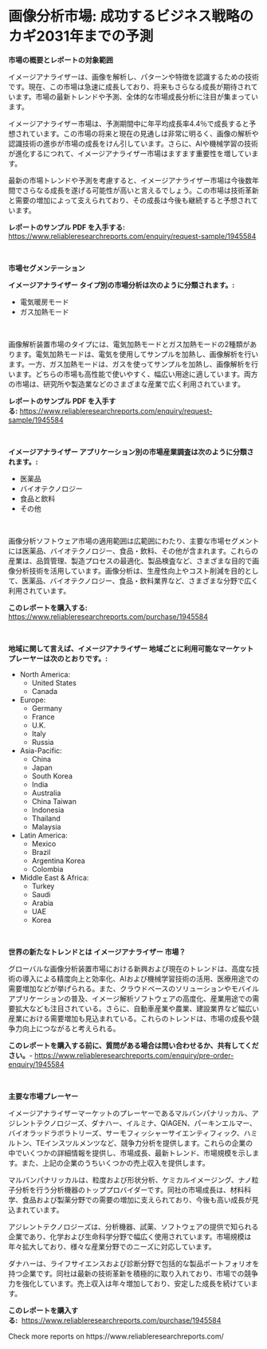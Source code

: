 <p><h1>画像分析市場: 成功するビジネス戦略のカギ2031年までの予測</h1></p><p><strong>市場の概要とレポートの対象範囲</strong></p>
<p><p>イメージアナライザーは、画像を解析し、パターンや特徴を認識するための技術です。現在、この市場は急速に成長しており、将来もさらなる成長が期待されています。市場の最新トレンドや予測、全体的な市場成長分析に注目が集まっています。</p><p>イメージアナライザー市場は、予測期間中に年平均成長率4.4％で成長すると予想されています。この市場の将来と現在の見通しは非常に明るく、画像の解析や認識技術の進歩が市場の成長をけん引しています。さらに、AIや機械学習の技術が進化するにつれて、イメージアナライザー市場はますます重要性を増しています。</p><p>最新の市場トレンドや予測を考慮すると、イメージアナライザー市場は今後数年間でさらなる成長を遂げる可能性が高いと言えるでしょう。この市場は技術革新と需要の増加によって支えられており、その成長は今後も継続すると予想されています。</p></p>
<p><strong>レポートのサンプル PDF を入手する:</strong> <a href="https://www.reliableresearchreports.com/enquiry/request-sample/1945584">https://www.reliableresearchreports.com/enquiry/request-sample/1945584</a></p>
<p>&nbsp;</p>
<p><strong>市場セグメンテーション</strong></p>
<p><strong>イメージアナライザー タイプ別の市場分析は次のように分類されます。:</strong></p>
<p><ul><li>電気暖房モード</li><li>ガス加熱モード</li></ul></p>
<p>&nbsp;</p>
<p><p>画像解析装置市場のタイプには、電気加熱モードとガス加熱モードの2種類があります。電気加熱モードは、電気を使用してサンプルを加熱し、画像解析を行います。一方、ガス加熱モードは、ガスを使ってサンプルを加熱し、画像解析を行います。どちらの市場も高性能で使いやすく、幅広い用途に適しています。両方の市場は、研究所や製造業などのさまざまな産業で広く利用されています。</p></p>
<p><strong>レポートのサンプル PDF を入手する:</strong>&nbsp;<a href="https://www.reliableresearchreports.com/enquiry/request-sample/1945584">https://www.reliableresearchreports.com/enquiry/request-sample/1945584</a></p>
<p>&nbsp;</p>
<p><strong> イメージアナライザー アプリケーション別の市場産業調査は次のように分類されます。:</strong></p>
<p><ul><li>医薬品</li><li>バイオテクノロジー</li><li>食品と飲料</li><li>その他</li></ul></p>
<p>&nbsp;</p>
<p><p>画像分析ソフトウェア市場の適用範囲は広範囲にわたり、主要な市場セグメントには医薬品、バイオテクノロジー、食品・飲料、その他が含まれます。これらの産業は、品質管理、製造プロセスの最適化、製品検査など、さまざまな目的で画像分析技術を活用しています。画像分析は、生産性向上やコスト削減を目的として、医薬品、バイオテクノロジー、食品・飲料業界など、さまざまな分野で広く利用されています。</p></p>
<p><strong>このレポートを購入する:</strong>&nbsp; <a href="https://www.reliableresearchreports.com/purchase/1945584">https://www.reliableresearchreports.com/purchase/1945584</a></p>
<p>&nbsp;</p>
<p><strong>地域に関して言えば、イメージアナライザー 地域ごとに利用可能なマーケットプレーヤーは次のとおりです。:</strong></p>
<p><ul>
    <li>
        North America:
        <ul>
            <li>United States</li>
            <li>Canada</li>
        </ul>
    </li>
    <li>
        Europe:
        <ul>
            <li>Germany</li>
            <li>France</li>
            <li>U.K.</li>
            <li>Italy</li>
            <li>Russia</li>
        </ul>
    </li>
    <li>
        Asia-Pacific:
        <ul>
            <li>China</li>
            <li>Japan</li>
            <li>South Korea</li>
            <li>India</li>
            <li>Australia</li>
            <li>China Taiwan</li>
            <li>Indonesia</li>
            <li>Thailand</li>
            <li>Malaysia</li>
        </ul>
    </li>
    <li>
        Latin America:
        <ul>
            <li>Mexico</li>
            <li>Brazil</li>
            <li>Argentina Korea</li>
            <li>Colombia</li>
        </ul>
    </li>
    <li>
        Middle East & Africa:
        <ul>
            <li>Turkey</li>
            <li>Saudi</li>
            <li>Arabia</li>
            <li>UAE</li>
            <li>Korea</li>
        </ul>
    </li>
    </ul></p>
<p>&nbsp;</p>
<p><strong>世界の新たなトレンドとは イメージアナライザー 市場？</strong></p>
<p><p>グローバルな画像分析装置市場における新興および現在のトレンドは、高度な技術の導入による精度向上と効率化、AIおよび機械学習技術の活用、医療用途での需要増加などが挙げられる。また、クラウドベースのソリューションやモバイルアプリケーションの普及、イメージ解析ソフトウェアの高度化、産業用途での需要拡大なども注目されている。さらに、自動車産業や農業、建設業界など幅広い産業における需要増加も見込まれている。これらのトレンドは、市場の成長や競争力向上につながると考えられる。</p></p>
<p><strong>このレポートを購入する前に、質問がある場合は問い合わせるか、共有してください。</strong>- <a href="https://www.reliableresearchreports.com/enquiry/pre-order-enquiry/1945584">https://www.reliableresearchreports.com/enquiry/pre-order-enquiry/1945584</a></p>
<p>&nbsp;</p>
<p><strong>主要な市場プレーヤー</strong></p>
<p><p>イメージアナライザーマーケットのプレーヤーであるマルバンパナリッカル、アジレントテクノロジーズ、ダナハー、イルミナ、QIAGEN、パーキンエルマー、バイオラッドラボラトリーズ、サーモフィッシャーサイエンティフィック、ハミルトン、TEインスツルメンツなど、競争力分析を提供します。これらの企業の中でいくつかの詳細情報を提供し、市場成長、最新トレンド、市場規模を示します。また、上記の企業のうちいくつかの売上収入を提供します。 </p><p>マルバンパナリッカルは、粒度および形状分析、ケミカルイメージング、ナノ粒子分析を行う分析機器のトッププロバイダーです。同社の市場成長は、材料科学、食品および製薬分野での需要の増加に支えられており、今後も高い成長が見込まれています。</p><p>アジレントテクノロジーズは、分析機器、試薬、ソフトウェアの提供で知られる企業であり、化学および生命科学分野で幅広く使用されています。市場規模は年々拡大しており、様々な産業分野でのニーズに対応しています。</p><p>ダナハーは、ライフサイエンスおよび診断分野で包括的な製品ポートフォリオを持つ企業です。同社は最新の技術革新を積極的に取り入れており、市場での競争力を強化しています。売上収入は年々増加しており、安定した成長を続けています。</p></p>
<p><strong>このレポートを購入する:</strong>&nbsp;&nbsp;<a href="https://www.reliableresearchreports.com/purchase/1945584">https://www.reliableresearchreports.com/purchase/1945584</a></p>
<p>Check more reports on https://www.reliableresearchreports.com/</p>